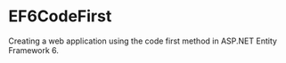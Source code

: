 # EF6CodeFirst

Creating a web application using the code first method in ASP.NET Entity Framework 6.
